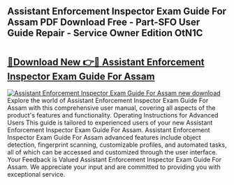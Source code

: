 ## Assistant Enforcement Inspector Exam Guide For Assam PDF Download Free - Part-SFO User Guide Repair - Service Owner Edition OtN1C

# <h2><a href="http://bc48818.oget.top/?id=Assistant+Enforcement+Inspector+Exam+Guide+For+Assam">🔗Download New 👉🔴 Assistant Enforcement Inspector Exam Guide For Assam</a></h2>

[![Assistant Enforcement Inspector Exam Guide For Assam new download](https://i.imgur.com/5g1atiW.png)](http://bc48818.oget.top/?id=Assistant+Enforcement+Inspector+Exam+Guide+For+Assam)
Explore the world of Assistant Enforcement Inspector Exam Guide For Assam with this comprehensive user manual, covering all aspects of the product's features and functionality. Operating Instructions for Advanced Users This guide is tailored to experienced users of your new Assistant Enforcement Inspector Exam Guide For Assam. Assistant Enforcement Inspector Exam Guide For Assam advanced features include object detection, fingerprint scanning, customizable profiles, and automated tasks, all of which can be accessed and customized through the user interface. Your Feedback is Valued Assistant Enforcement Inspector Exam Guide For Assam. We appreciate your input and are committed to providing you with exceptional service.
